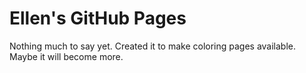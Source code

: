 # Ellen's GitHub Pages

Nothing much to say yet. Created it to make coloring pages available.
Maybe it will become more.

